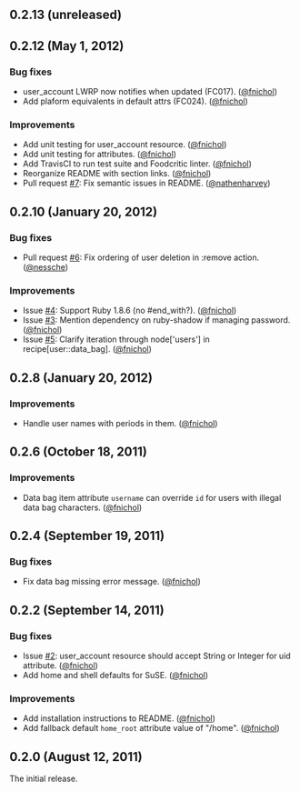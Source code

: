## 0.2.13 (unreleased)


## 0.2.12 (May 1, 2012)

### Bug fixes

* user_account LWRP now notifies when updated (FC017). ([@fnichol][])
* Add plaform equivalents in default attrs (FC024). ([@fnichol][])

### Improvements

* Add unit testing for user_account resource. ([@fnichol][])
* Add unit testing for attributes. ([@fnichol][])
* Add TravisCI to run test suite and Foodcritic linter. ([@fnichol][])
* Reorganize README with section links. ([@fnichol][])
* Pull request [#7](https://github.com/fnichol/chef-user/pull/7): Fix semantic issues in README. ([@nathenharvey][])


## 0.2.10 (January 20, 2012)

### Bug fixes

* Pull request [#6](https://github.com/fnichol/chef-user/pull/6): Fix ordering of user deletion in :remove action. ([@nessche][])

### Improvements

* Issue [#4](https://github.com/fnichol/chef-user/issues/4): Support Ruby 1.8.6 (no #end_with?). ([@fnichol][])
* Issue [#3](https://github.com/fnichol/chef-user/issues/3): Mention dependency on ruby-shadow if managing password. ([@fnichol][])
* Issue [#5](https://github.com/fnichol/chef-user/issues/5): Clarify iteration through node['users'] in recipe[user::data_bag]. ([@fnichol][])


## 0.2.8 (January 20, 2012)

### Improvements

* Handle user names with periods in them. ([@fnichol][])


## 0.2.6 (October 18, 2011)

### Improvements

* Data bag item attribute `username` can override `id` for users with illegal data bag characters. ([@fnichol])


## 0.2.4 (September 19, 2011)

### Bug fixes

* Fix data bag missing error message. ([@fnichol][])


## 0.2.2 (September 14, 2011)

### Bug fixes

* Issue [#2](https://github.com/fnichol/chef-user/issues/2): user_account resource should accept String or Integer for uid attribute. ([@fnichol][])
* Add home and shell defaults for SuSE. ([@fnichol][])

### Improvements

* Add installation instructions to README. ([@fnichol][])
* Add fallback default `home_root` attribute value of "/home". ([@fnichol][])


## 0.2.0 (August 12, 2011)

The initial release.

[@fnichol]: https://github.com/fnichol
[@nathenharvey]: https://github.com/nathenharvey
[@nessche]: https://github.com/nessche
